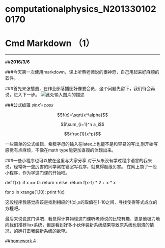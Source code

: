 # computationalphysics_N2013301020170
# Cmd Markdown （1）



---

##**2016/3/6**

###今天第一次使用markdown，课上听蔡老师说的很神奇，自己用起来好麻烦的软件。

###首先来张插图，在作业部落插图好像要会员，这个问题先留下，我们待会再说，进入下一步。
![此处输入图片的描述][1]

###公式编辑
$sinx'$=$cosx$

$$f(x)=\sqrt{x^\alpha}$$

$$\sum_{i=1}^n a_i$$

$$\frac{1}{x^p}$$

一些简单的公式编辑，希腊字母的输入在latex上也能不是和容易的写出,刚开始写感觉有点麻烦，不像在math type能更加直观的体现出来。

###一些小程序也可以放在这里与大家分享
对于从来没有学过程序语言的我来说，经常听一些厉害的同学窝在寝室写程序，就觉得超级厉害。
在网上摘了一段小程序，作为学这门课的开始吧。

def f(x):
    if x == 0:
        return x
    else:
        return f(x-1) * 2 + x * x

for x in xrange(1,10):
    print f(x)

这段程序我感觉应该是找到相应的f(x),x的取值在1-10之间，寻找使得等式成立的方程吧。

最后来说说这门课吧，我觉得计算物理这门课听老师说的比较有趣，更是他极力地向我们推荐liux系统，但是看到好多小伙伴装新系统结果导致原系统也崩溃的情况，的确打击我装新系统的欲望。

[1]: https://raw.githubusercontent.com/caihao/computational_physics_whu/7d7b4c0cbd5a32db80a8458729c1aff754eaf743/MomKm1.png

##[homework 4](https://github.com/Wangzhengwhu/Homework-4)  


